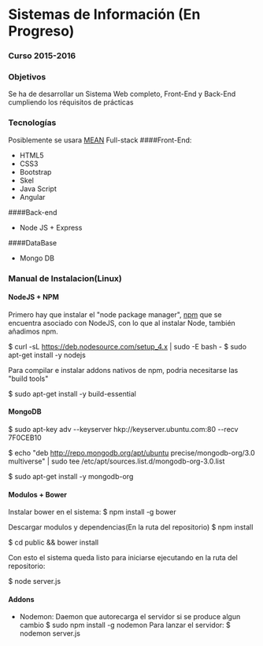# Sistemas de Información (En Progreso)
### Curso 2015-2016

### Objetivos
Se ha de desarrollar un Sistema Web completo, Front-End y Back-End cumpliendo los réquisitos de prácticas 

### Tecnologías
Posiblemente se usara [MEAN](http://mean.io/#!/) Full-stack 
####Front-End:
 * HTML5
 * CSS3
 * Bootstrap
 * Skel
 * Java Script
 * Angular
 
####Back-end
* Node JS + Express

####DataBase
* Mongo DB


### Manual de Instalacion(Linux)

#### NodeJS + NPM
Primero hay que instalar el "node package manager", [npm](https://www.npmjs.com) que se encuentra asociado con NodeJS,
con lo que al instalar Node, también añadimos npm.

$ curl -sL https://deb.nodesource.com/setup_4.x | sudo -E bash -
$ sudo apt-get install -y nodejs

Para compilar e instalar addons nativos de npm, podria necesitarse las "build tools"

$ sudo apt-get install -y build-essential

#### MongoDB

$ sudo apt-key adv --keyserver hkp://keyserver.ubuntu.com:80 --recv 7F0CEB10

$ echo "deb http://repo.mongodb.org/apt/ubuntu precise/mongodb-org/3.0 multiverse" | sudo tee /etc/apt/sources.list.d/mongodb-org-3.0.list

$ sudo apt-get install -y mongodb-org

#### Modulos + Bower

Instalar bower en el sistema:
$ npm install -g bower


Descargar modulos y dependencias(En la ruta del repositorio)
$ npm install  

$ cd public && bower install

Con esto el sistema queda listo para iniciarse ejecutando en la ruta del repositorio:

$ node server.js

#### Addons

- Nodemon: Daemon que autorecarga el servidor si se produce algun cambio
    $ sudo npm install -g nodemon
    Para lanzar el servidor: $ nodemon server.js

